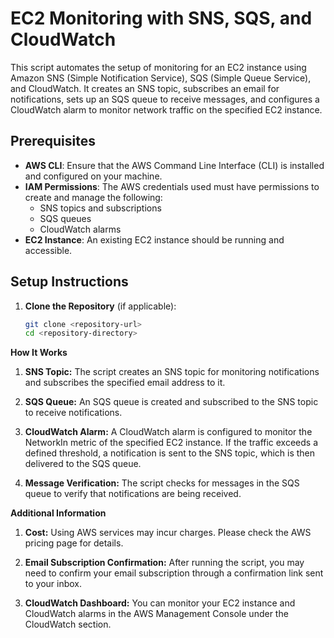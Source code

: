 # EC2 Monitoring with SNS, SQS, and CloudWatch

This script automates the setup of monitoring for an EC2 instance using Amazon SNS (Simple Notification Service), SQS (Simple Queue Service), and CloudWatch. It creates an SNS topic, subscribes an email for notifications, sets up an SQS queue to receive messages, and configures a CloudWatch alarm to monitor network traffic on the specified EC2 instance.

## Prerequisites

- **AWS CLI**: Ensure that the AWS Command Line Interface (CLI) is installed and configured on your machine.
- **IAM Permissions**: The AWS credentials used must have permissions to create and manage the following:
  - SNS topics and subscriptions
  - SQS queues
  - CloudWatch alarms
- **EC2 Instance**: An existing EC2 instance should be running and accessible.

## Setup Instructions

1. **Clone the Repository** (if applicable):
   ```bash
   git clone <repository-url>
   cd <repository-directory>

**How It Works**

1. **SNS Topic:** The script creates an SNS topic for monitoring notifications and subscribes the specified email address to it.

2. **SQS Queue:** An SQS queue is created and subscribed to the SNS topic to receive notifications.

3. **CloudWatch Alarm:** A CloudWatch alarm is configured to monitor the NetworkIn metric of the specified EC2 instance. If the traffic exceeds a defined threshold, a notification is sent to the SNS topic, which is then delivered to the SQS queue.

4. **Message Verification:** The script checks for messages in the SQS queue to verify that notifications are being received.

**Additional Information**

1. **Cost:** Using AWS services may incur charges. Please check the AWS pricing page for details.

2. **Email Subscription Confirmation:** After running the script, you may need to confirm your email subscription through a confirmation link sent to your inbox.

3. **CloudWatch Dashboard:** You can monitor your EC2 instance and CloudWatch alarms in the AWS Management Console under the CloudWatch section.
